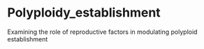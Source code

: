 # Polyploidy_establishment
Examining the role of reproductive factors in modulating polyploid establishment
